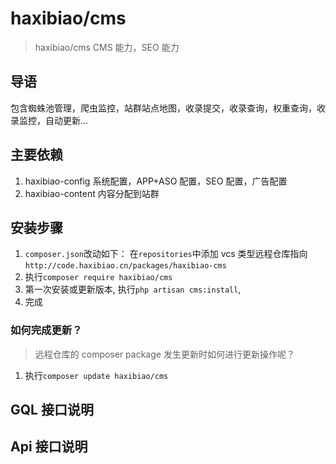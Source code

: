 # haxibiao/cms

> haxibiao/cms CMS 能力，SEO 能力

## 导语

包含蜘蛛池管理，爬虫监控，站群站点地图，收录提交，收录查询，权重查询，收录监控，自动更新...

## 主要依赖

1. haxibiao-config 系统配置，APP+ASO 配置，SEO 配置，广告配置
2. haxibiao-content 内容分配到站群

## 安装步骤

1. `composer.json`改动如下：
   在`repositories`中添加 vcs 类型远程仓库指向
   `http://code.haxibiao.cn/packages/haxibiao-cms`
2. 执行`composer require haxibiao/cms`
3. 第一次安装或更新版本, 执行`php artisan cms:install`,
4. 完成

### 如何完成更新？

> 远程仓库的 composer package 发生更新时如何进行更新操作呢？

1. 执行`composer update haxibiao/cms`

## GQL 接口说明

## Api 接口说明
